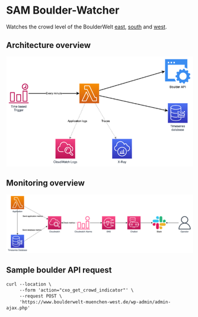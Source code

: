 # SAM Boulder-Watcher

Watches the crowd level of the BoulderWelt [east](https://www.boulderwelt-muenchen-ost.de/), [south](https://www.boulderwelt-muenchen-sued.de/) and [west](https://www.boulderwelt-muenchen-west.de/).


## Architecture overview
![BoulderWatcher Architecture](docs/BoulderWatcher.png)


## Monitoring overview
![BoulderWatcher Monitoring Architecture](docs/BoulderWatcher_monitoring.png)


## Sample boulder API request
```
curl --location \
     --form 'action="cxo_get_crowd_indicator"' \
     --request POST \
     'https://www.boulderwelt-muenchen-west.de/wp-admin/admin-ajax.php'
```
